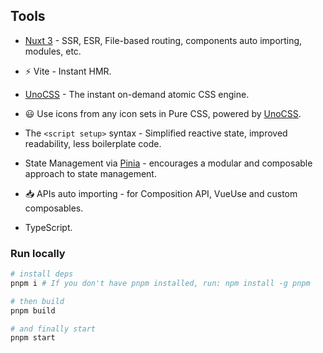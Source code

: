 ## Tools

- [Nuxt 3](https://nuxt.com/) - SSR, ESR, File-based routing, components auto importing, modules, etc.

- ⚡️ Vite - Instant HMR.

- [UnoCSS](https://github.com/unocss/unocss) - The instant on-demand atomic CSS engine.

- 😃 Use icons from any icon sets in Pure CSS, powered by [UnoCSS](https://github.com/unocss/unocss).

- The `<script setup>` syntax - Simplified reactive state, improved readability, less boilerplate code.

- State Management via [Pinia](https://github.com/vuejs/pinia) - encourages a modular and composable approach to state management.

- 📥 APIs auto importing - for Composition API, VueUse and custom composables.

- TypeScript.

### Run locally

```bash
# install deps
pnpm i # If you don't have pnpm installed, run: npm install -g pnpm

# then build
pnpm build

# and finally start
pnpm start
```
